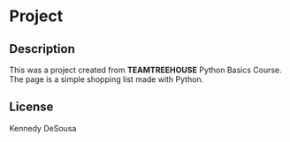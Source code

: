 # Project

## Description
This was a project created from **TEAMTREEHOUSE** Python Basics Course. The page is a simple shopping list made with Python.

## License
Kennedy DeSousa
